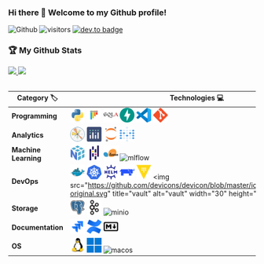 ### Hi there 👋 Welcome to my Github profile!

![Github](https://img.shields.io/github/followers/lopezco?style=social) ![visitors](https://visitor-badge.laobi.icu/badge?page_id=lopezco.lopezco) [![dev.to badge](https://img.shields.io/badge/-LinkedIn-%230177B5?style=flat&logo=linkedin)](https://www.linkedin.com/in/joselopezco/)

### :trophy: My Github Stats

<a href="https://github.com/lopezco">
  <img height="137.3px" src="https://github-readme-stats.vercel.app/api?username=lopezco&count_private=true&hide_title=true&hide_border=true&show_icons=true&include_all_commits=true&count_private=true&line_height=21&text_color=000&icon_color=000&theme=graywhite" />
  <img height="137.3px" src="https://github-readme-stats.vercel.app/api/top-langs/?username=lopezco&count_private=false&hide=C%23&hide_title=true&hide_border=true&layout=compact&langs_count=6&exclude_forks=true&exclude_repo=notebooks&text_color=000&icon_color=ffftheme=graywhite" />
</a>

<br>
<br>

| Category 🏷️            | Technologies 💻 |
|------------------------|------------------|
| **Programming**        | <img src="https://github.com/devicons/devicon/blob/master/icons/python/python-original.svg" title="python" alt="python" width="30" height="30"/> <img src="https://github.com/devicons/devicon/blob/master/icons/pytest/pytest-original.svg" title="pytest" alt="pytest" width="30" height="30"/> <img src="https://github.com/devicons/devicon/blob/master/icons/sqlalchemy/sqlalchemy-original.svg" title="sqlalchemy" alt="sqlalchemy" width="30" height="30"/> <img src="https://github.com/devicons/devicon/blob/master/icons/fastapi/fastapi-original.svg" title="fastapi" alt="fastapi" width="30" height="30"/> <img src="https://github.com/devicons/devicon/blob/master/icons/vscode/vscode-original.svg" title="vscode" alt="vscode" width="30" height="30"/> <img src="https://github.com/devicons/devicon/blob/master/icons/git/git-original.svg" title="git" alt="git" width="30" height="30"/> |
| **Analytics**  | <img src="https://github.com/devicons/devicon/blob/master/icons/matplotlib/matplotlib-original.svg" title="matplotlib" alt="matplotlib" width="30" height="30"/> <img src="https://github.com/devicons/devicon/blob/master/icons/plotly/plotly-original.svg" title="plotly" alt="plotly" width="30" height="30"/> <img src="https://github.com/devicons/devicon/blob/master/icons/jupyter/jupyter-original.svg" title="jupyter" alt="jupyter" width="30" height="30"/> <img src="https://github.com/metabase/metabase/blob/master/resources/frontend_client/app/instance-loading-page/img/metabase-logo.svg" title="metabase" alt="metabase" width="30" height="30"/> |
| **Machine Learning**  | <img src="https://github.com/devicons/devicon/blob/master/icons/numpy/numpy-original.svg" title="numpy" alt="numpy" width="30" height="30"/> <img src="https://github.com/devicons/devicon/blob/master/icons/pandas/pandas-original.svg" title="pandas" alt="pandas" width="30" height="30"/> <img src="https://github.com/devicons/devicon/blob/master/icons/scikitlearn/scikitlearn-original.svg" title="scikitlearn" alt="scikitlearn" width="30" height="30"/> <img src="https://github.com/mlflow/mlflow/blob/master/assets/logo.svg" title="mlflow" alt="mlflow" height="30"/> |
| **DevOps**     | <img src="https://github.com/devicons/devicon/blob/master/icons/docker/docker-original.svg" title="docker" alt="docker" width="30" height="30"/> <img src="https://github.com/devicons/devicon/blob/master/icons/kubernetes/kubernetes-plain.svg" title="kubernetes" alt="kubernetes" width="30" height="30"/> <img src="https://github.com/devicons/devicon/blob/master/icons/helm/helm-original.svg" title="helm" alt="helm" width="30" height="30"/> <img src="https://github.com/devicons/devicon/blob/master/icons/rancher/rancher-original.svg" title="rancher" alt="rancher" width="30" height="30"/> <img src="https://github.com/devicons/devicon/blob/master/icons/vault/vault-original.svg" title="vault" alt="vault" width="30" height="30"/> <img src="https://github.com/devicons/devicon/blob/master/icons/argocd/argocd-original.svg" title="vault" alt="vault" width="30" height="30"/ |
| **Storage**            | <img src="https://github.com/devicons/devicon/blob/master/icons/postgresql/postgresql-original.svg" title="postgresql" alt="postgresql" width="30" height="30"/> <img src="https://github.com/devicons/devicon/blob/master/icons/apachekafka/apachekafka-original.svg" title="kafka" alt="kafka" width="30" height="30"/>  <img src="https://www.vectorlogo.zone/logos/minioio/minioio-ar21.svg" title="minio" alt="minio" height="30"/> |
| **Documentation**      | <img src="https://github.com/devicons/devicon/blob/master/icons/jira/jira-original.svg" title="jira" alt="jira" width="30" height="30"/> <img src="https://github.com/devicons/devicon/blob/master/icons/confluence/confluence-original.svg" title="confluence" alt="confluence" width="30" height="30"/> <img src="https://github.com/devicons/devicon/blob/master/icons/markdown/markdown-original.svg" title="markdown" alt="markdown" width="30" height="30"/> |
| **OS**                 | <img src="https://github.com/devicons/devicon/blob/master/icons/linux/linux-original.svg" title="linux" alt="linux" width="30" height="30"/> <img src="https://github.com/devicons/devicon/blob/master/icons/windows11/windows11-original.svg" title="windows11" alt="windows11" width="30" height="30"/> <img src="https://upload.wikimedia.org/wikipedia/commons/2/22/MacOS_logo_%282017%29.svg" title="macos" alt="macos" width="30" height="30"/> |
